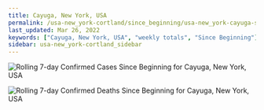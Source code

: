 ```yaml
---
title: Cayuga, New York, USA
permalink: /usa-new_york-cortland/since_beginning/usa-new_york-cayuga-since_beginning.html
last_updated: Mar 26, 2022
keywords: ["Cayuga, New York, USA", "weekly totals", "Since Beginning"]
sidebar: usa-new_york-cortland_sidebar
---
```


![Rolling 7-day Confirmed Cases Since Beginning for Cayuga, New York, USA](/covid_tracker/images/graphs/usa-new_york-cayuga-rolling_7_days_confirmed-since_beginning_graph.png)

![Rolling 7-day Confirmed Deaths Since Beginning for Cayuga, New York, USA](/covid_tracker/images/graphs/usa-new_york-cayuga-rolling_7_days_deaths-since_beginning_graph.png)
